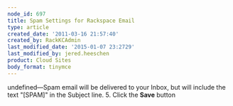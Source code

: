 ```yaml
---
node_id: 697
title: Spam Settings for Rackspace Email
type: article
created_date: '2011-03-16 21:57:40'
created_by: RackKCAdmin
last_modified_date: '2015-01-07 23:2729'
last_modified_by: jered.heeschen
product: Cloud Sites
body_format: tinymce
---
```


undefined&mdash;Spam email will
    be delivered to your Inbox, but will include the text "[SPAM]" in
    the Subject line.
5.  Click the **Save** button


